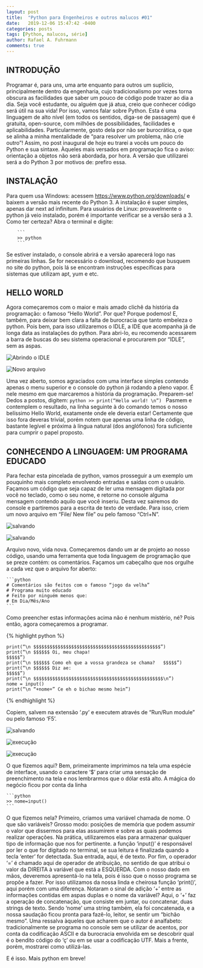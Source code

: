 ```yaml
---
layout: post
title:  "Python para Engenheiros e outros malucos #01"
date:   2019-12-06 15:47:42 -0400
categories: posts
tags: [Python, malucos, série]
author: Rafael A. Fuhrmann
comments: true
---
```


## INTRODUÇÃO

Programar é, para uns, uma arte enquanto para outros um suplício, principalmente dentro da engenharia, cujo tradicionalismo por vezes torna obscura as facilidades que saber um pouco de código pode trazer ao dia a dia. Seja você estudante, ou alguém que já atua, creio que conhecer código será útil na sua vida!
Por isso, vamos falar sobre Python. Esta é uma linguagem de alto nível (em todos os sentidos, diga-se de passagem) que é gratuita, open-source, com milhões de possibilidades, facilidades e aplicabilidades. Particularmente, gosto dela por não ser burocrática, o que se alinha a minha mentalidade de “para resolver um problema, não crie outro”!
Assim, no post inaugural de hoje eu trarei a vocês um pouco do Python e sua sintaxe. Àqueles mais versados em programação fica o aviso: orientação a objetos não será abordada, por hora. A versão que utilizarei será a do Python 3 por motivos de: prefiro essa.

## INSTALAÇÃO

Para quem usa Windows: acessem https://www.python.org/downloads/ e baixem a versão mais recente do Python 3. A instalação é super simples, apenas dar next ad infinitum.
Para usuários de Linux: provavelmente o python já veio instalado, porém é importante verificar se a versão será a 3. Como ter certeza? Abra o terminal e digite:

		```
		>> python
		```
Se estiver instalado, o console abrirá e a versão aparecerá logo nas primeiras linhas. Se for necessário o download, recomendo que busquem no site do python, pois lá se encontram instruções específicas para sistemas que utilizam apt, yum e etc.

## HELLO WORLD
    
Agora começaremos com o maior e mais amado clichê da história da programação: o famoso “Hello World”. Por que? Porque podemos! E, também, para deixar bem clara a falta de burocracia que tanto embeleza o python. Pois bem, para isso utilizaremos o IDLE, a IDE que acompanha já de longa data as instalações do python.
Para abri-lo, eu recomendo acessarem a barra de buscas do seu sistema operacional e procurarem por “IDLE”, sem as aspas.

![Abrindo o IDLE](/assets/serie-python-01/abrindo_idle.png)
	
![Novo arquivo](/assets/serie-python-01/idle_aberto.png)

Uma vez aberto, somos agraciados com uma interface simples contendo apenas o menu superior e o console do python já rodando a pleno vapor. É nele mesmo em que marcaremos a história da programação. Preparem-se! Dedos a postos, digitem:
		```python
		>> print(“Hello world! \n”)
		```
Pasmem e contemplem o resultado, na linha seguinte à do comando temos o nosso belíssimo Hello World, exatamente onde ele deveria estar! Certamente que isso fora deveras trivial, porém notem que apenas uma linha de código, bastante legível e próxima à língua natural (dos anglófonos) fora suficiente para cumprir o papel proposto.

## CONHECENDO A LINGUAGEM: UM PROGRAMA EDUCADO

Para fechar esta pincelada de python, vamos prosseguir a um exemplo um pouquinho mais completo envolvendo entradas e saídas com o usuário. Façamos um código que seja capaz de ler uma mensagem digitada por você no teclado, como o seu nome, e retorne no console alguma mensagem contendo aquilo que você inseriu.
Desta vez sairemos do console e partiremos para a escrita de texto de verdade. Para isso, criem um novo arquivo em “File/ New file” ou pelo famoso “Ctrl+N”.

![salvando](/assets/serie-python-01/idle_menu_new.png)
	
![salvando](/assets/serie-python-01/idle_new_file_open.png)

Arquivo novo, vida nova. Começaremos dando um ar de projeto ao nosso código, usando uma ferramenta que toda linguagem de programação que se preze contém: os comentários. Façamos um cabeçalho que nos orgulhe a cada vez que o arquivo for aberto:

	```python
	# Comentários são feitos com o famoso “jogo da velha”
	# Programa muito educado
	# Feito por ninguém menos que:
	# Em Dia/Mês/Ano
	```
Como preencher estas informações acima não é nenhum mistério, né? Pois então, agora começaremos a programar.
	
{% highlight python %}	
	
	print(“\n $$$$$$$$$$$$$$$$$$$$$$$$$$$$$$$$$$$$$$$$$$$$$$$”)
	print(“\n $$$$$$ Oi, meu chapa!                                              $$$$$”)
	print(“\n $$$$$$ Como eh que a vossa grandeza se chama?   $$$$$”)
	print(“\n $$$$$$ Diz ae:                                                             $$$$$”)
	print(“\n $$$$$$$$$$$$$$$$$$$$$$$$$$$$$$$$$$$$$$$$$$$$$$$$\n”)
	nome = input()
	print(“\n “+nome+” Ce eh o bichao mesmo hein”)
{% endhighlight %}
	
Copiem, salvem na extensão ‘.py’ e executem através de “Run/Run module” ou pelo famoso ‘F5’. 
	
![salvando](/assets/serie-python-01/idle_salvando_arquivo.png)
	
![execução](/assets/serie-python-01/idle_run.png)
	
![execução](/assets/serie-python-01/idle_run.png)

O que fizemos aqui? Bem, primeiramente imprimimos na tela uma espécie de interface, usando o caractere ‘$’ para criar uma sensação de preenchimento na tela e nos lembrarmos que o dólar está alto. A mágica do negócio ficou por conta da linha
	
	```python
	>> nome=input()
	```

O que fizemos nela? Primeiro, criamos uma variável chamada de nome. O que são variáveis? Grosso modo: posições de memória que podem assumir o valor que dissermos para elas assumirem e sobre as quais podemos realizar operações. Na prática, utilizaremos elas para armazenar qualquer tipo de informação que nos for pertinente.
a função ‘input()’ é responsável por ler o que for digitado no terminal, se sua leitura é finalizada quando a tecla ‘enter’ for detectada. Sua entrada, aqui, é de texto. Por fim, o operador ‘=’ é chamado aqui de operador de atribuição, no sentido de que atribui o valor da DIREITA à variável que está a ESQUERDA.
Com o nosso dado em mãos, deveremos apresentá-lo na tela, pois é isso que o nosso programa se propõe a fazer. Por isso utilizamos da nossa linda e cheirosa função ‘print()’, aqui porém com uma diferença.
Notaram o sinal de adição ‘+’ entre as informações contidas em aspas duplas e o nome da variável? Aqui, o ‘+’ faz a operação de concatenação, que consiste em juntar, ou concatenar, duas strings de texto. Sendo ‘nome’ uma string também, ela foi concatenada, e a nossa saudação ficou pronta para fazê-lo, leitor, se sentir um “bichão mesmo”.
Uma ressalva àqueles que acharem que o autor é analfabeto: tradicionalmente se programa no console sem se utilizar de acentos, por conta da codificação ASCII e da burocracia envolvida em se descobrir qual é o bendito código do ‘ç’ ou em se usar a codificação UTF. Mais a frente, porém, mostrarei como utilizá-las.
    
E é isso. Mais python em breve!
